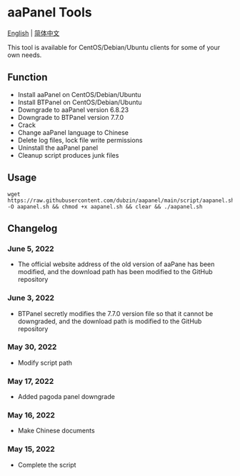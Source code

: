 # aaPanel Tools

[English](https://github.com/AaronYES/aaPanel/blob/main/README.md)&nbsp;|&nbsp;[简体中文](https://github.com/AaronYES/aaPanel/blob/main/README_zh.md)

This tool is available for CentOS/Debian/Ubuntu clients for some of your own needs.

## Function

- Install aaPanel on CentOS/Debian/Ubuntu
- Install BTPanel on CentOS/Debian/Ubuntu
- Downgrade to aaPanel version 6.8.23
- Downgrade to BTPanel version 7.7.0 
- Crack
- Change aaPanel language to Chinese
- Delete log files, lock file write permissions
- Uninstall the aaPanel panel
- Cleanup script produces junk files

## Usage

~~~
wget https://raw.githubusercontent.com/dubzin/aapanel/main/script/aapanel.sh  -O aapanel.sh && chmod +x aapanel.sh && clear && ./aapanel.sh
~~~


## Changelog
### June 5, 2022
- The official website address of the old version of aaPane has been modified, and the download path has been modified to the GitHub repository

### June 3, 2022
- BTPanel secretly modifies the 7.7.0 version file so that it cannot be downgraded, and the download path is modified to the GitHub repository

### May 30, 2022
- Modify script path

### May 17, 2022
- Added pagoda panel downgrade

### May 16, 2022
- Make Chinese documents

### May 15, 2022
- Complete the script
